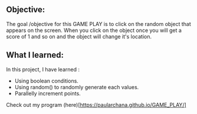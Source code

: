 ## Objective:
The goal /objective for this GAME PLAY is to click on the random object that appears on the screen. When you click on the object once you will get a score of 1 and so on and the object will change it's location.

## What I learned:
In this project, I have learned :

 - Using boolean conditions. 
 - Using random() to randomly generate each values.
 - Parallelly increment points.

Check out my program (here)[https://paularchana.github.io/GAME_PLAY/]
